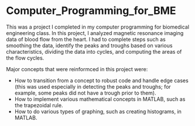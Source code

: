 # Computer_Programming_for_BME

This was a project I completed in my computer programming for biomedical engineering class. In this project, I analyzed magnetic resonance imaging data of blood flow from the heart. I had to complete steps such as smoothing the data, identify the peaks and troughs based on various characteristics, dividing the data into cycles, and computing the areas of the flow cycles.

Major concepts that were reinformced in this project were:
- How to transition from a concept to robust code and handle edge cases (this was used especially in detecting the peaks and troughs; for example, some peaks did not have a trough prior to them).
- How to implement various mathematical concepts in MATLAB, such as the trapezoidal rule.
- How to do various types of graphing, such as creating histograms, in MATLAB.

